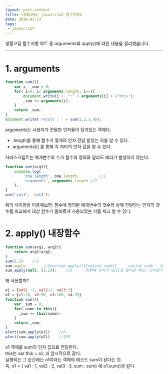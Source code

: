 ```yaml
---
layout: post-content
title: (생활코딩) javascript 함수지향4
date: 2018-01-13
tags:
 - javascript
---
```


생활코딩 함수지향 파트 중 arguments와 apply()에 대한 내용을 정리했습니다.

---

# 1. arguments 
```javascript
function sum(){ 
    var i, _sum = 0; 
    for( i=0; i< arguments.length; i++){ 
        document.write(i +  ":" + arguments[i] + <'br/>'); 
        _sum += arguments[i];  
    } 
    return _sum; 
} 
document.write('result : ' + sum(1,2,3,4)); 
```
arguments는 사용자가 전달한 인자들이 담겨있는 객체다.    
- .length를 통해 함수가 몇개의 인자 전달 받았는 지를 알 수 있다.
- arguments[i] 를 통해 각 자리의 인자 값을 알 수 있다.


자바스크립트는 매개변수의 수가 함수의 정의와 달라도 에러가 발생하지 않는다.
```javascript
function one(arg1){ 
    console.log( 
        'one.length', one.length,         //1 
        'arguments', arguments.length //2 
    ); 
}  
one('val1', 'val2');
```
위의 차이점을 이용해보면. 함수에 정의된 매개변수의 갯수와 실제 전달받는 인자의 갯수를 비교해서 대상 함수가 올바르게 사용되었는 지를 체크 할 수 있다.


# 2. apply() 내장함수
```javascript
function sum(arg1, arg2){ 
    return arg1+arg2; 
} 
sum(1,2)    //3 
sum.apply        //function apply(){[native code]}     native code : 내장함수란 뜻 
sum.apply(null, [1,2]);    //3     -첫번째 인자가 null로 들어갈 때는, 쓰지않기.
```
왜 사용할까?
```javascript
o1 = {val1 :1, val2:2, val3:3} 
o2 = {v1:10, v2:50, v3:100, v4:25} 
function sum(){ 
    var _sum = 0; 
    for( name in this){ 
      _sum += this[name]; 
    } 
    return _sum; 
} 
alert(sum.apply(o1))    //6 
alert(sum.apply(o2))    //185
```
o1 객체를 sum의 인자 값으로 전달한다.    
this는 var this = o1; 과 암시적으로 같다.    
실행되는 그 순간에는 o1이라는 객체의 메소드 sum이 된다는 것.    
즉, o1 = { va1 : 1, val2 : 2, val3 : 3, sum : sum} 에 o1.sum()과 같다.